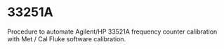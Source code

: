 # 33251A
Procedure to automate Agilent/HP 33521A frequency counter calibration with Met / Cal Fluke software calibration.
